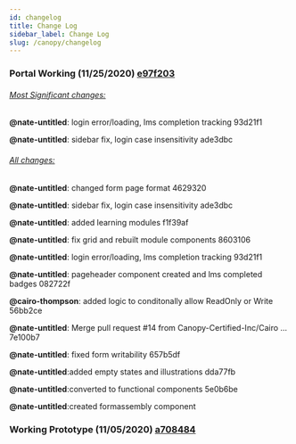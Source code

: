 ```yaml
---
id: changelog
title: Change Log
sidebar_label: Change Log
slug: /canopy/changelog
---
```


### Portal Working (11/25/2020) [e97f203](https://github.com/Canopy-Certified-Inc/portal-front-end/commit/e97f20396274f7f8622d8f8d4c0b8d6291107c4c) 

###### <u>Most Significant changes:</u>

**@nate-untitled**: login error/loading, lms completion tracking 93d21f1

**@nate-untitled**: sidebar fix, login case insensitivity ade3dbc

###### <u>All changes:</u>

**@nate-untitled**: changed form page format 4629320

**@nate-untitled**: sidebar fix, login case insensitivity ade3dbc

**@nate-untitled**: added learning modules f1f39af

**@nate-untitled**: fix grid and rebuilt module components 8603106

**@nate-untitled**: login error/loading, lms completion tracking 93d21f1

**@nate-untitled**: pageheader component created and lms completed badges 082722f

**@cairo-thompson**: added logic to conditonally allow ReadOnly or Write 56bb2ce

**@nate-untitled**: Merge pull request #14 from Canopy-Certified-Inc/Cairo … 7e100b7

**@nate-untitled**: fixed form writability 657b5df

**@nate-untitled**:added empty states and illustrations dda77fb

**@nate-untitled**:converted to functional components 5e0b6be

**@nate-untitled**:created formassembly component

### Working Prototype (11/05/2020) [a708484](https://github.com/Canopy-Certified-Inc/portal-front-end/commit/a708484b4af53f65727a124b7b1fadc9f7bcd140)


